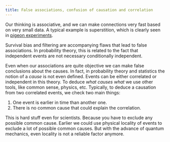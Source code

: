 ```yaml
---
title: False associations, confusion of causation and correlation
---
```


Our thinking is associative, and we can make connections very fast based on very small data. A typical example is superstition, which is clearly seen in [pigeon experiments](https://www.psychologistworld.com/superstition).

Survival bias and filtering are accompanying flaws that lead to false associations. In probability theory, this is related to the fact that independent events are not necessary conditionally independent.

Even when our associations are quite objective we can make false conclusions about the causes. In fact, in probability theory and statistics the notion of a _cause_ is not even defined. Events can be either correlated or independent in this theory. To deduce _what causes what_ we use other tools, like common sense, physics, etc. Typically, to deduce a causation from two correlated events, we check two main things:

1.  One event is earlier in time than another one.
2.  There is no common cause that could explain the correlation.

This is hard stuff even for scientists. Because you have to exclude any possible common cause. Earlier we could use physical locality of events to exclude a lot of possible common causes. But with the advance of quantum mechanics, even locality is not a reliable factor anymore.